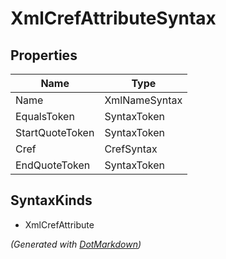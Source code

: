 # XmlCrefAttributeSyntax

## Properties

| Name            | Type          |
| --------------- | ------------- |
| Name            | XmlNameSyntax |
| EqualsToken     | SyntaxToken   |
| StartQuoteToken | SyntaxToken   |
| Cref            | CrefSyntax    |
| EndQuoteToken   | SyntaxToken   |

## SyntaxKinds

* XmlCrefAttribute

*\(Generated with [DotMarkdown](http://github.com/JosefPihrt/DotMarkdown)\)*